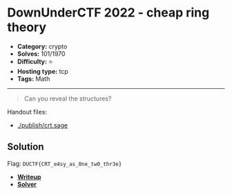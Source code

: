 # DownUnderCTF 2022 - cheap ring theory

- **Category:** crypto
- **Solves:** 101/1970
- **Difficulty:** ⭐️
- **Hosting type:** tcp
- **Tags:** Math

---

> Can you reveal the structures?


Handout files:

- [./publish/crt.sage](./publish/crt.sage)

## Solution

Flag: `DUCTF{CRT_e4sy_as_0ne_tw0_thr3e}`

- [**Writeup**](./solve/writeup.md)
- [**Solver**](./solve/solv.sage)



